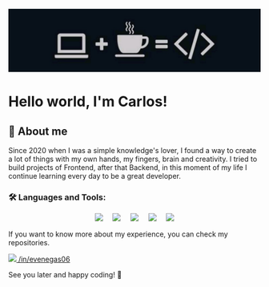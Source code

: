 ![](./imgs/cover__dev.jpeg)

# Hello world, I'm Carlos! 

## 📌 About me

Since 2020 when I was a simple knowledge's lover, I found a way to create a lot of things with my own hands, my fingers, brain and creativity. I tried to build projects of Frontend, after that Backend, in this moment of my life I continue learning every day to be a great developer. 

### 🛠️ Languages and Tools:
<p align='center'>
    <img style='' src='./img/php.png' />
     &nbsp; &nbsp;
    <img style='' src='./img/laravel.png' />
     &nbsp; &nbsp;
         <img style='' src='./img/sass.png' />
     &nbsp; &nbsp;
    <img style='' src='./img/react.png' />
     &nbsp; &nbsp;
    <img style='' src='./img/javascript.png' />
</p>

If you want to know more about my experience, you can check my repositories.

<p>
    <a href='https://www.linkedin.com/in/evenegas06/'>
        <img src='./img/linkedin.png' /> /in/evenegas06
    </a>
</p>

See you later and happy coding! 👾
